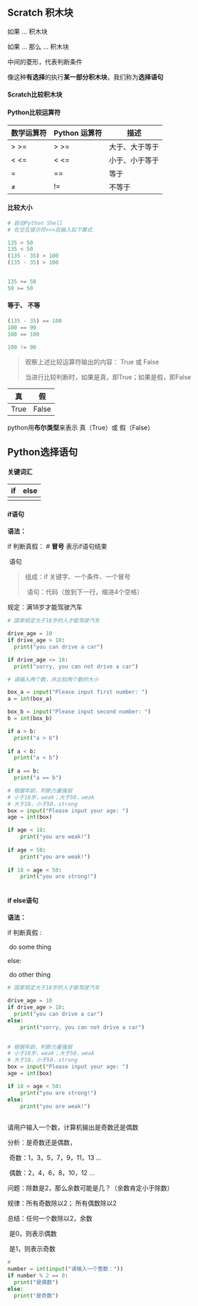 

## Scratch 积木块

如果 ...  积木块

如果 ... 那么 ... 积木块

中间的菱形，代表判断条件

像这种**有选择**的执行**某一部分积木块**，我们称为**选择语句**

#### Scratch比较积木块

#### Python比较运算符

| 数学运算符 | Python 运算符 | 描述           |
| ---------- | ------------- | -------------- |
| \>    >=   | \>      >=    | 大于、大于等于 |
| <    <=    | <     <=      | 小于、小于等于 |
| =          | ==            | 等于           |
| &ne;       | !=            | 不等于         |



#### 比较大小

```python
# 启动Python Shell
# 在交互提示符>>>后输入如下算式

135 > 50
135 < 50
(135 - 35) > 100
(135 - 35) > 100


135 >= 50
50 >= 50


```

#### 等于、 不等

```python
(135 - 35) == 100
100 == 90
100 == 100

100 != 90
```

> 观察上述比较运算符输出的内容： True 或 False
>
> 当进行比较判断时，如果是真，即True；如果是假，即False



|  真  |  假   |
| :--: | :---: |
| True | False |

python用**布尔类型**来表示 真（True）或 假（False）



## Python选择语句

#### 关键词汇

| if   | else |
| ---- | ---- |
|      |      |

#### if语句

**语法：** 

if 判断真假：  # **冒号** 表示if语句结束

​		语句

> 组成：if 关键字、一个条件、一个冒号
>
> ​			语句：代码（放到下一行，缩进4个空格）



规定：满18岁才能驾驶汽车

```python
# 国家规定大于18岁的人才能驾驶汽车

drive_age = 10
if drive_age > 18:
  print("you can drive a car")

if drive_age <= 18:
  print("sorry, you can not drive a car")
```



```python
# 请输入两个数，并比较两个数的大小

box_a = input("Please input first number: ")
a = int(box_a)

box_b = input("Please input second number: ")
b = int(box_b)

if a > b:
  print("a > b")
  
if a < b:
  print("a < b")
  
if a == b:
  print("a == b")
```



```python
# 根据年龄，判断力量强弱
# 小于18岁，weak；大于50，weak
# 大于18，小于50，strong
box = input("Please input your age: ")
age = int(box)

if age < 18:
    print("you are weak!")
    
if age > 50:
    print("you are weak!")
    
if 18 < age < 50:
    print("you are strong!")
    

```



#### if else语句

**语法：** 

if 判断真假 :

​		do some thing

else:

​		do other thing

```python
# 国家规定大于18岁的人才能驾驶汽车

drive_age = 10
if drive_age > 18:
  print("you can drive a car")
else:
	print("sorry, you can not drive a car")
  
```

```python
# 根据年龄，判断力量强弱
# 小于18岁，weak；大于50，weak
# 大于18，小于50，strong
box = input("Please input your age: ")
age = int(box)

if 18 < age < 50:
    print("you are strong!")
else:
    print("you are weak!")
    
```



请用户输入一个数，计算机输出是奇数还是偶数

分析：是奇数还是偶数，

​			奇数：1，3，5，7，9，11，13 ...

​			偶数：2，4，6，8，10，12 ...

问题：除数是2，那么余数可能是几？（余数肯定小于除数）

规律：所有奇数除以2； 所有偶数除以2

总结：任何一个数除以2，余数

​			是0，则表示偶数

​			是1，则表示奇数

```python
# 
number = int(input("请输入一个整数："))
if number % 2 == 0:
  print("是偶数")
else:
  print("是奇数")


```

